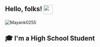 ## Hello, folks! <img src="https://github.com/Mayank0255/Mayank0255/blob/main/wave.gif" align="top" width="30px">
<img src="https://komarev.com/ghpvc/?username=josephAttia&label=Profile Views&color=blue&style=flat" alt="Mayank0255" />
<p align="left">
  
## 🎓 I'm a High School Student
